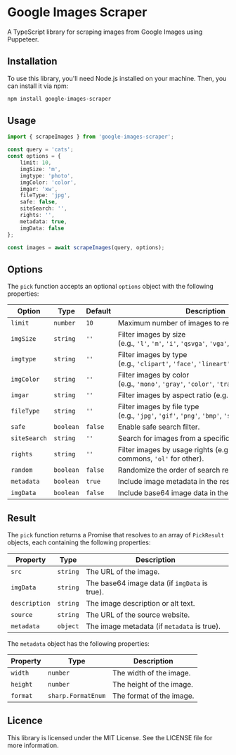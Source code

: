 # Google Images Scraper

A TypeScript library for scraping images from Google Images using Puppeteer.

## Installation

To use this library, you'll need Node.js installed on your machine. Then, you can install it via npm:

```bash
npm install google-images-scraper
```

## Usage
```typescript
import { scrapeImages } from 'google-images-scraper';

const query = 'cats';
const options = {
    limit: 10,
    imgSize: 'm',
    imgtype: 'photo',
    imgColor: 'color',
    imgar: 'xw',
    fileType: 'jpg',
    safe: false,
    siteSearch: '',
    rights: '',
    metadata: true,
    imgData: false
};

const images = await scrapeImages(query, options);
```


## Options 
The `pick` function accepts an optional `options` object with the following properties:

| Option       | Type      | Default | Description                                                                               |
| ------------ | --------- | ------- | ----------------------------------------------------------------------------------------- |
| `limit`      | `number`  | `10`    | Maximum number of images to retrieve. (max: 100)                                          |
| `imgSize`    | `string`  | `''`    | Filter images by size (e.g., `'l'`, `'m'`, `'i'`, `'qsvga'`, `'vga'`, `'svga'`, `'xga'`). |
| `imgtype`    | `string`  | `''`    | Filter images by type (e.g., `'clipart'`, `'face'`, `'lineart'`, `'stock'`, `'photo'`).   |
| `imgColor`   | `string`  | `''`    | Filter images by color (e.g., `'mono'`, `'gray'`, `'color'`, `'trans'`).                  |
| `imgar`      | `string`  | `''`    | Filter images by aspect ratio (e.g., \`'t                                                 |
| `fileType`   | `string`  | `''`    | Filter images by file type (e.g., `'jpg'`, `'gif'`, `'png'`, `'bmp'`, `'svg'`, `'webp'`). |
| `safe`       | `boolean` | `false` | Enable safe search filter.                                                                |
| `siteSearch` | `string`  | `''`    | Search for images from a specific website.                                                |
| `rights`     | `string`  | `''`    | Filter images by usage rights (e.g., `'cl'` for creative commons, `'ol'` for other).      |
| `random`     | `boolean` | `false` | Randomize the order of search results.                                                    |
| `metadata`   | `boolean` | `true`  | Include image metadata in the results.                                                    |
| `imgData`    | `boolean` | `false` | Include base64 image data in the results.                                                 |


## Result 

The `pick` function returns a Promise that resolves to an array of `PickResult` objects, each containing the following properties:

| Property      | Type     | Description                                   |
| ------------- | -------- | --------------------------------------------- |
| `src`         | `string` | The URL of the image.                         |
| `imgData`     | `string` | The base64 image data (if `imgData` is true). |
| `description` | `string` | The image description or alt text.            |
| `source`      | `string` | The URL of the source website.                |
| `metadata`    | `object` | The image metadata (if `metadata` is true).   |

The `metadata` object has the following properties:

| Property | Type               | Description              |
| -------- | ------------------ | ------------------------ |
| `width`  | `number`           | The width of the image.  |
| `height` | `number`           | The height of the image. |
| `format` | `sharp.FormatEnum` | The format of the image. |

## Licence
This library is licensed under the MIT License. See the LICENSE file for more information.